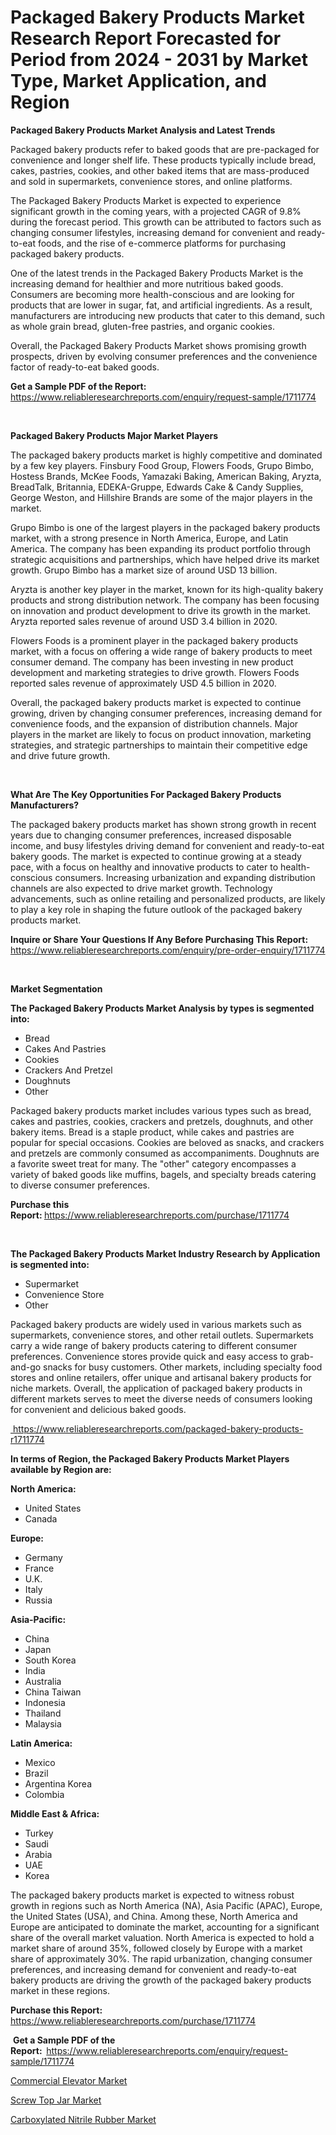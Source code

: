 <p><h1>Packaged Bakery Products Market Research Report Forecasted for Period from 2024 -  2031 by Market Type, Market Application, and Region</h1></p><p><strong>Packaged Bakery Products Market Analysis and Latest Trends</strong></p>
<p><p>Packaged bakery products refer to baked goods that are pre-packaged for convenience and longer shelf life. These products typically include bread, cakes, pastries, cookies, and other baked items that are mass-produced and sold in supermarkets, convenience stores, and online platforms.</p><p>The Packaged Bakery Products Market is expected to experience significant growth in the coming years, with a projected CAGR of 9.8% during the forecast period. This growth can be attributed to factors such as changing consumer lifestyles, increasing demand for convenient and ready-to-eat foods, and the rise of e-commerce platforms for purchasing packaged bakery products.</p><p>One of the latest trends in the Packaged Bakery Products Market is the increasing demand for healthier and more nutritious baked goods. Consumers are becoming more health-conscious and are looking for products that are lower in sugar, fat, and artificial ingredients. As a result, manufacturers are introducing new products that cater to this demand, such as whole grain bread, gluten-free pastries, and organic cookies.</p><p>Overall, the Packaged Bakery Products Market shows promising growth prospects, driven by evolving consumer preferences and the convenience factor of ready-to-eat baked goods.</p></p>
<p><strong>Get a Sample PDF of the Report:&nbsp;</strong> <a href="https://www.reliableresearchreports.com/enquiry/request-sample/1711774">https://www.reliableresearchreports.com/enquiry/request-sample/1711774</a></p>
<p>&nbsp;</p>
<p><strong>Packaged Bakery Products Major Market Players</strong></p>
<p><p>The packaged bakery products market is highly competitive and dominated by a few key players. Finsbury Food Group, Flowers Foods, Grupo Bimbo, Hostess Brands, McKee Foods, Yamazaki Baking, American Baking, Aryzta, BreadTalk, Britannia, EDEKA-Gruppe, Edwards Cake & Candy Supplies, George Weston, and Hillshire Brands are some of the major players in the market.</p><p>Grupo Bimbo is one of the largest players in the packaged bakery products market, with a strong presence in North America, Europe, and Latin America. The company has been expanding its product portfolio through strategic acquisitions and partnerships, which have helped drive its market growth. Grupo Bimbo has a market size of around USD 13 billion.</p><p>Aryzta is another key player in the market, known for its high-quality bakery products and strong distribution network. The company has been focusing on innovation and product development to drive its growth in the market. Aryzta reported sales revenue of around USD 3.4 billion in 2020.</p><p>Flowers Foods is a prominent player in the packaged bakery products market, with a focus on offering a wide range of bakery products to meet consumer demand. The company has been investing in new product development and marketing strategies to drive growth. Flowers Foods reported sales revenue of approximately USD 4.5 billion in 2020.</p><p>Overall, the packaged bakery products market is expected to continue growing, driven by changing consumer preferences, increasing demand for convenience foods, and the expansion of distribution channels. Major players in the market are likely to focus on product innovation, marketing strategies, and strategic partnerships to maintain their competitive edge and drive future growth.</p></p>
<p>&nbsp;</p>
<p><strong>What Are The Key Opportunities For Packaged Bakery Products Manufacturers?</strong></p>
<p><p>The packaged bakery products market has shown strong growth in recent years due to changing consumer preferences, increased disposable income, and busy lifestyles driving demand for convenient and ready-to-eat bakery goods. The market is expected to continue growing at a steady pace, with a focus on healthy and innovative products to cater to health-conscious consumers. Increasing urbanization and expanding distribution channels are also expected to drive market growth. Technology advancements, such as online retailing and personalized products, are likely to play a key role in shaping the future outlook of the packaged bakery products market.</p></p>
<p><strong>Inquire or Share Your Questions If Any Before Purchasing This Report:</strong> <a href="https://www.reliableresearchreports.com/enquiry/pre-order-enquiry/1711774">https://www.reliableresearchreports.com/enquiry/pre-order-enquiry/1711774</a></p>
<p>&nbsp;</p>
<p><strong>Market Segmentation</strong></p>
<p><strong>The Packaged Bakery Products Market Analysis by types is segmented into:</strong></p>
<p><ul><li>Bread</li><li>Cakes And Pastries</li><li>Cookies</li><li>Crackers And Pretzel</li><li>Doughnuts</li><li>Other</li></ul></p>
<p><p>Packaged bakery products market includes various types such as bread, cakes and pastries, cookies, crackers and pretzels, doughnuts, and other bakery items. Bread is a staple product, while cakes and pastries are popular for special occasions. Cookies are beloved as snacks, and crackers and pretzels are commonly consumed as accompaniments. Doughnuts are a favorite sweet treat for many. The "other" category encompasses a variety of baked goods like muffins, bagels, and specialty breads catering to diverse consumer preferences.</p></p>
<p><strong>Purchase this Report:&nbsp;</strong><a href="https://www.reliableresearchreports.com/purchase/1711774">https://www.reliableresearchreports.com/purchase/1711774</a></p>
<p>&nbsp;</p>
<p><strong>The Packaged Bakery Products Market Industry Research by Application is segmented into:</strong></p>
<p><ul><li>Supermarket</li><li>Convenience Store</li><li>Other</li></ul></p>
<p><p>Packaged bakery products are widely used in various markets such as supermarkets, convenience stores, and other retail outlets. Supermarkets carry a wide range of bakery products catering to different consumer preferences. Convenience stores provide quick and easy access to grab-and-go snacks for busy customers. Other markets, including specialty food stores and online retailers, offer unique and artisanal bakery products for niche markets. Overall, the application of packaged bakery products in different markets serves to meet the diverse needs of consumers looking for convenient and delicious baked goods.</p></p>
<p><a href="https://www.reliableresearchreports.com/packaged-bakery-products-r1711774">&nbsp;https://www.reliableresearchreports.com/packaged-bakery-products-r1711774</a></p>
<p><strong>In terms of Region, the Packaged Bakery Products Market Players available by Region are:</strong></p>
<p>
    <p> <strong> North America: </strong>
        <ul>
            <li>United States</li>
            <li>Canada</li>
        </ul>
        </p> 
    <p> <strong> Europe: </strong>
        <ul>
            <li>Germany</li>
            <li>France</li>
            <li>U.K.</li>
            <li>Italy</li>
            <li>Russia</li>
        </ul>
        </p> 
    <p> <strong> Asia-Pacific: </strong>
        <ul>
            <li>China</li>
            <li>Japan</li>
            <li>South Korea</li>
            <li>India</li>
            <li>Australia</li>
            <li>China Taiwan</li>
            <li>Indonesia</li>
            <li>Thailand</li>
            <li>Malaysia</li>
        </ul>
        </p> 
    <p> <strong> Latin America: </strong>
        <ul>
            <li>Mexico</li>
            <li>Brazil</li>
            <li>Argentina Korea</li>
            <li>Colombia</li>
        </ul>
        </p> 
    <p> <strong> Middle East & Africa: </strong>
        <ul>
            <li>Turkey</li>
            <li>Saudi</li>
            <li>Arabia</li>
            <li>UAE</li>
            <li>Korea</li>
        </ul>
    </p>
    </p>
<p><p>The packaged bakery products market is expected to witness robust growth in regions such as North America (NA), Asia Pacific (APAC), Europe, the United States (USA), and China. Among these, North America and Europe are anticipated to dominate the market, accounting for a significant share of the overall market valuation. North America is expected to hold a market share of around 35%, followed closely by Europe with a market share of approximately 30%. The rapid urbanization, changing consumer preferences, and increasing demand for convenient and ready-to-eat bakery products are driving the growth of the packaged bakery products market in these regions.</p></p>
<p><strong>Purchase this Report: </strong><a href="https://www.reliableresearchreports.com/purchase/1711774">https://www.reliableresearchreports.com/purchase/1711774</a></p>
<p>&nbsp;<strong>Get a Sample PDF of the Report:&nbsp;&nbsp;</strong><a href="https://www.reliableresearchreports.com/enquiry/request-sample/1711774">https://www.reliableresearchreports.com/enquiry/request-sample/1711774</a></p>
<p><strong></strong></p>
<p><p><a href="https://view.publitas.com/reportprime-1/commercial-elevator-market-dynamics-2024-2031-also-about-its-market-trends-projections-and-opportunities/">Commercial Elevator Market</a></p><p><a href="https://carnation-joke-41f.notion.site/Screw-Top-Jar-Market-Provides-Detailed-Segmentation-of-this-Market-based-on-Type-Application-and-R-60befd9eabb14b84851b451093ea4551">Screw Top Jar Market</a></p><p><a href="https://extreme-scabiosa-c81.notion.site/Global-Carboxylated-Nitrile-Rubber-Market-Size-and-Market-Trends-Insights-and-Projections-from-2024-1872af5f53bd4adfb67329d6233386d5">Carboxylated Nitrile Rubber Market</a></p></p>